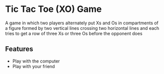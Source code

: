# Tic Tac Toe (XO) Game
A game in which two players alternately put Xs and Os in compartments of a figure formed by two vertical lines crossing two horizontal lines and each tries to get a row of three Xs or three Os before the opponent does
## Features
- Play with the computer
- Play with your friend
